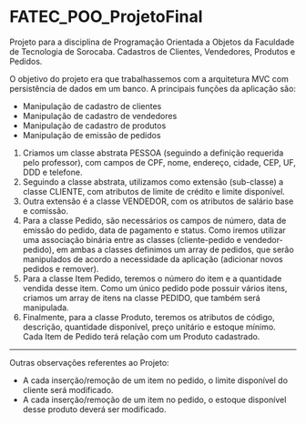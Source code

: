 # FATEC_POO_ProjetoFinal
Projeto para a disciplina de Programação Orientada a Objetos da Faculdade de Tecnologia de Sorocaba. Cadastros de Clientes, Vendedores, Produtos e Pedidos.

O objetivo do projeto era que trabalhassemos com a arquitetura MVC com persistência de dados em um banco.
A principais funções da aplicação são: 
- Manipulação de cadastro de clientes
- Manipulação de cadastro de vendedores
- Manipulação de cadastro de produtos
- Manipulação de emissão de pedidos

1. Criamos um classe abstrata PESSOA (seguindo a definição requerida pelo professor), com campos de CPF, nome, endereço, cidade, CEP, UF, DDD e telefone.
2. Seguindo a classe abstrata, utilizamos como extensão (sub-classe) a classe CLIENTE, com atributos de limite de crédito e limite disponível.
3. Outra extensão é a classe VENDEDOR, com os atributos de salário base e comissão.
4. Para a classe Pedido, são necessários os campos de número, data de emissão do pedido, data de pagamento e status.
Como iremos utilizar uma associação binária entre as classes (cliente-pedido e vendedor-pedido), em ambas a classes definimos um array de pedidos, que serão manipulados de acordo a necessidade da aplicação (adicionar novos pedidos e remover). 
5. Para a classe Item Pedido, teremos o número do item e a quantidade vendida desse item. Como um único pedido pode possuir vários itens, criamos um array de itens na classe PEDIDO, que também será manipulada.
6. Finalmente, para a classe Produto, teremos os atributos de código, descrição, quantidade disponível, preço unitário e estoque mínimo. Cada Item de Pedido terá relação com um Produto cadastrado. 

---

Outras observações referentes ao Projeto: 
- A cada inserção/remoção de um item no pedido, o limite disponível do cliente será modificado. 
- A cada inserção/remoção de um item no pedido, o estoque disponível desse produto deverá ser modificado.
